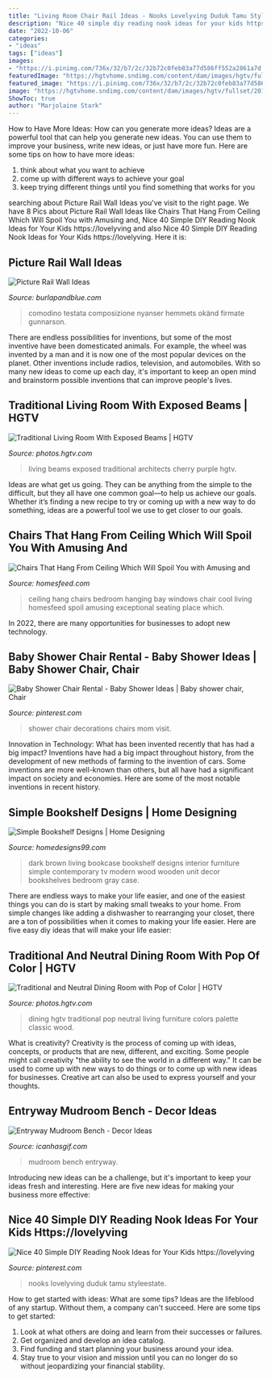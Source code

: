 ```yaml
---
title: "Living Room Chair Rail Ideas - Nooks Lovelyving Duduk Tamu Styleestate"
description: "Nice 40 simple diy reading nook ideas for your kids https://lovelyving"
date: "2022-10-06"
categories:
- "ideas"
tags: ["ideas"]
images:
- "https://i.pinimg.com/736x/32/b7/2c/32b72c0feb83a77d586ff552a2861a7d.jpg"
featuredImage: "https://hgtvhome.sndimg.com/content/dam/images/hgtv/fullset/2016/2/16/2/Leah-Atkins-Design_Doss-Family_2.jpg.rend.hgtvcom.966.1449.suffix/1455652474139.jpeg"
featured_image: "https://i.pinimg.com/736x/32/b7/2c/32b72c0feb83a77d586ff552a2861a7d.jpg"
image: "https://hgtvhome.sndimg.com/content/dam/images/hgtv/fullset/2019/6/27/0/DOTY2019_Purple-Cherry-Architects_Easton_5.jpg.rend.hgtvcom.966.1352.suffix/1561665913624.jpeg"
ShowToc: true
author: "Marjolaine Stark"
---
```



How to Have More Ideas: How can you generate more ideas?
Ideas are a powerful tool that can help you generate new ideas. You can use them to improve your business, write new ideas, or just have more fun. Here are some tips on how to have more ideas: 
1. think about what you want to achieve 
2. come up with different ways to achieve your goal 
3. keep trying different things until you find something that works for you 

	

		
searching about Picture Rail Wall Ideas you've visit to the right page. We have 8 Pics about Picture Rail Wall Ideas like Chairs That Hang From Ceiling Which Will Spoil You with Amusing and, Nice 40 Simple DIY Reading Nook Ideas for Your Kids https://lovelyving and also Nice 40 Simple DIY Reading Nook Ideas for Your Kids https://lovelyving. Here it is:
		
    
## Picture Rail Wall Ideas

<img loading=lazy src="https://www.burlapandblue.com/wp-content/uploads/2015/12/IOT1112_hmtrupp10.jpg" onerror="this.onerror=null;this.src='https://tse3.mm.bing.net/th?id=OIP.8hwDR1XlE7p0tJUoL7kGZgHaLH&amp;pid=15.1';" alt="Picture Rail Wall Ideas">

_Source: burlapandblue.com_

>comodino testata composizione nyanser hemmets okänd firmate gunnarson. 

	

There are endless possibilities for inventions, but some of the most inventive have been domesticated animals. For example, the wheel was invented by a man and it is now one of the most popular devices on the planet. Other inventions include radios, television, and automobiles. With so many new ideas to come up each day, it's important to keep an open mind and brainstorm possible inventions that can improve people's lives.

    
## Traditional Living Room With Exposed Beams | HGTV

<img loading=lazy src="https://hgtvhome.sndimg.com/content/dam/images/hgtv/fullset/2019/6/27/0/DOTY2019_Purple-Cherry-Architects_Easton_5.jpg.rend.hgtvcom.966.1352.suffix/1561665913624.jpeg" onerror="this.onerror=null;this.src='https://tse4.mm.bing.net/th?id=OIP.wYrx3-3XRpfBR9JL1T49fQHaKX&amp;pid=15.1';" alt="Traditional Living Room With Exposed Beams | HGTV">

_Source: photos.hgtv.com_

>living beams exposed traditional architects cherry purple hgtv. 

	

Ideas are what get us going. They can be anything from the simple to the difficult, but they all have one common goal—to help us achieve our goals. Whether it’s finding a new recipe to try or coming up with a new way to do something, ideas are a powerful tool we use to get closer to our goals.

    
## Chairs That Hang From Ceiling Which Will Spoil You With Amusing And

<img loading=lazy src="https://homesfeed.com/wp-content/uploads/2015/07/egg-rattan-chairs-that-hang-from-ceiling-in-bedroom-with-rug-ang-hanging-pot-plus-bay-windows-and-cool-ceiling-lighting.jpg" onerror="this.onerror=null;this.src='https://tse4.mm.bing.net/th?id=OIP.TmnN2ajjrRm6STGxhGMfewHaK1&amp;pid=15.1';" alt="Chairs That Hang From Ceiling Which Will Spoil You with Amusing and">

_Source: homesfeed.com_

>ceiling hang chairs bedroom hanging bay windows chair cool living homesfeed spoil amusing exceptional seating place which. 

	

In 2022, there are many opportunities for businesses to adopt new technology.

    
## Baby Shower Chair Rental - Baby Shower Ideas | Baby Shower Chair, Chair

<img loading=lazy src="https://i.pinimg.com/736x/cb/3f/2c/cb3f2cd93c5f36f1d8cc99d9806c6c38--baby-shower-chair.jpg" onerror="this.onerror=null;this.src='https://tse1.mm.bing.net/th?id=OIP.WIWHUBSm0fgG-Ht_j_GEsgHaJ3&amp;pid=15.1';" alt="Baby Shower Chair Rental - Baby Shower Ideas | Baby shower chair, Chair">

_Source: pinterest.com_

>shower chair decorations chairs mom visit. 

	

Innovation in Technology: What has been invented recently that has had a big impact?
Inventions have had a big impact throughout history, from the development of new methods of farming to the invention of cars. Some inventions are more well-known than others, but all have had a significant impact on society and economies. Here are some of the most notable inventions in recent history.

    
## Simple Bookshelf Designs | Home Designing

<img loading=lazy src="http://homedesigns99.com/wp/wp-content/uploads/2012/09/Dark-Brown-Bookcase-for-living-room.jpg" onerror="this.onerror=null;this.src='https://tse4.mm.bing.net/th?id=OIP.Db3oQlkQUW4sojQ35MajLwHaFL&amp;pid=15.1';" alt="Simple Bookshelf Designs | Home Designing">

_Source: homedesigns99.com_

>dark brown living bookcase bookshelf designs interior furniture simple contemporary tv modern wood wooden unit decor bookshelves bedroom gray case. 

	

There are endless ways to make your life easier, and one of the easiest things you can do is start by making small tweaks to your home. From simple changes like adding a dishwasher to rearranging your closet, there are a ton of possibilities when it comes to making your life easier. Here are five easy diy ideas that will make your life easier: 

    
## Traditional And Neutral Dining Room With Pop Of Color | HGTV

<img loading=lazy src="https://hgtvhome.sndimg.com/content/dam/images/hgtv/fullset/2016/2/16/2/Leah-Atkins-Design_Doss-Family_2.jpg.rend.hgtvcom.966.1449.suffix/1455652474139.jpeg" onerror="this.onerror=null;this.src='https://tse3.mm.bing.net/th?id=OIP.ywRqVZ8m6unzVEhxrXNZfgHaLG&amp;pid=15.1';" alt="Traditional and Neutral Dining Room with Pop of Color | HGTV">

_Source: photos.hgtv.com_

>dining hgtv traditional pop neutral living furniture colors palette classic wood. 

	

What is creativity?
Creativity is the process of coming up with ideas, concepts, or products that are new, different, and exciting. Some people might call creativity "the ability to see the world in a different way." It can be used to come up with new ways to do things or to come up with new ideas for businesses. Creative art can also be used to express yourself and your thoughts.

    
## Entryway Mudroom Bench - Decor Ideas

<img loading=lazy src="https://www.icanhasgif.com/wp-content/uploads/2015/01/Entryway-Mudroom-Bench.jpg" onerror="this.onerror=null;this.src='https://tse2.mm.bing.net/th?id=OIP.QVtr5ZT86R5ZZBoUYsva4AHaLE&amp;pid=15.1';" alt="Entryway Mudroom Bench - Decor Ideas">

_Source: icanhasgif.com_

>mudroom bench entryway. 

	

Introducing new ideas can be a challenge, but it's important to keep your ideas fresh and interesting. Here are five new ideas for making your business more effective:

    
## Nice 40 Simple DIY Reading Nook Ideas For Your Kids Https://lovelyving

<img loading=lazy src="https://i.pinimg.com/736x/32/b7/2c/32b72c0feb83a77d586ff552a2861a7d.jpg" onerror="this.onerror=null;this.src='https://tse4.mm.bing.net/th?id=OIP.dNmiXxsOViZSpvugN799ewHaJ3&amp;pid=15.1';" alt="Nice 40 Simple DIY Reading Nook Ideas for Your Kids https://lovelyving">

_Source: pinterest.com_

>nooks lovelyving duduk tamu styleestate. 

	

How to get started with ideas: What are some tips?
Ideas are the lifeblood of any startup. Without them, a company can't succeed. Here are some tips to get started:
1. Look at what others are doing and learn from their successes or failures.
2. Get organized and develop an idea catalog. 
3. Find funding and start planning your business around your idea.  
4. Stay true to your vision and mission until you can no longer do so without jeopardizing your financial stability.

